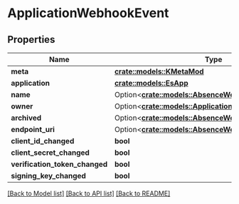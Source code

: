 # ApplicationWebhookEvent

## Properties

Name | Type | Description | Notes
------------ | ------------- | ------------- | -------------
**meta** | [**crate::models::KMetaMod**](KMetaMod.md) |  | 
**application** | [**crate::models::EsApp**](ES_App.md) |  | 
**name** | Option<[**crate::models::AbsenceWebhookEventIcon**](AbsenceWebhookEvent_icon.md)> |  | [optional]
**owner** | Option<[**crate::models::ApplicationWebhookEventOwner**](ApplicationWebhookEvent_owner.md)> |  | [optional]
**archived** | Option<[**crate::models::AbsenceWebhookEventAvailable**](AbsenceWebhookEvent_available.md)> |  | [optional]
**endpoint_uri** | Option<[**crate::models::AbsenceWebhookEventIcon**](AbsenceWebhookEvent_icon.md)> |  | [optional]
**client_id_changed** | **bool** |  | 
**client_secret_changed** | **bool** |  | 
**verification_token_changed** | **bool** |  | 
**signing_key_changed** | **bool** |  | 

[[Back to Model list]](../README.md#documentation-for-models) [[Back to API list]](../README.md#documentation-for-api-endpoints) [[Back to README]](../README.md)


